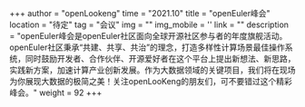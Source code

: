 +++ 
author = "openLookeng"
time = "2021.10" 
title = "openEuler峰会" 
location = "待定" 
tag = "会议"
img = "" 
img_mobile = ''
link = ""
description = "openEuler峰会是openEuler社区面向全球开源社区参与者的年度旗舰活动。openEuler社区秉承“共建、共享、共治”的理念，打造多样性计算场景最佳操作系统，同时鼓励开发者、合作伙伴、开源爱好者在这个平台上提出新想法、新思路，实践新方案，加速计算产业创新发展。作为大数据领域的关键项目，我们将在现场为你展现大数据的极简之美！关注openLooKeng的朋友们，可不要错过这个精彩峰会。"
weight = 92
+++

